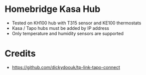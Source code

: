# Homebridge Kasa Hub

- Tested on KH100 hub with T315 sensor and KE100 thermostats
- Kasa / Tapo hubs must be added by IP address
- Only temperature and humidity sensors are supported

# Credits
- https://github.com/dickydoouk/tp-link-tapo-connect